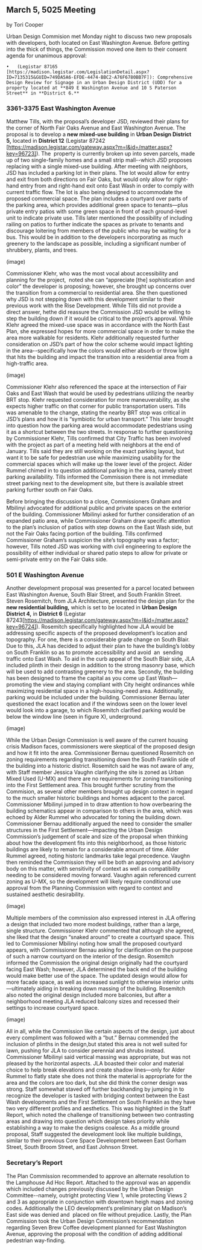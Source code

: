 ## March 5, 5025 Meeting
by Tori Cooper

Urban Design Commision met Monday night to discuss two new proposals with developers, both located on East Washington Avenue. Before getting into the thick of things, the Commission moved one item to their consent agenda for unanimous approval:

	•	(Legistar 87165 [https://madison.legistar.com/LegislationDetail.aspx?ID=7135315&GUID=749DA5A6-EFDE-4474-BBC2-A76F6780BB7F]): Comprehensive Design Review for Signage in an Urban Design District (UDD) for a property located at **849 E Washington Avenue and 10 S Paterson Street** in **District 6.**

### 3361-3375 East Washington Avenue

Matthew Tills, with the proposal’s developer JSD, reviewed their plans for the corner of North Fair Oaks Avenue and East Washington Avenue. The proposal is to develop a **new mixed-use building** in **Urban Design District 5,** located in **District 12** (Legistar 87242 [https://madison.legistar.com/gateway.aspx?m=l&id=/matter.aspx?key=96723]). The  property is currently broken up into seven parcels, made up of two single-family homes and a small strip mall--which JSD proposes replacing with a single mixed-use building. After meeting with neighbors, JSD has included a parking lot in their plans. The lot would allow for entry and exit from both directions on Fair Oaks, but would only allow for right-hand entry from and right-hand exit onto East Wash in order to comply with current traffic flow. The lot is also being designed to accommodate the proposed commercial space. The plan includes a courtyard over parts of the parking area, which provides additional green space to tenants—plus private entry patios with some green space in front of each ground-level unit to indicate private use. Tills later mentioned the possibility of including railing on patios to further indicate the spaces as private to tenants and discourage loitering from members of the public who may be waiting for a bus. This would be in addition to the developers incorporating as much greenery to the landscape as possible, including a significant number of shrubbery, plants, and trees.

(image)

Commissioner Klehr, who was the most vocal about accessibility and planning for the project,  noted she can “appreciate [the] sophistication and color” the developer is proposing; however, she brought up concerns over the transition from a commercial to residential area. She then questioned  why JSD is not stepping down with this development similar to their previous work with the Rise Development. While Tills did not provide a direct answer, hethe did reassure the Commission JSD would be willing to step the building down if it would be critical to the project’s approval. While Klehr agreed the mixed-use space was in accordance with the North East Plan, she expressed hopes for more commercial space in order to make the area more walkable for residents. Klehr additionally requested further consideration on JSD’s part of how the color scheme would impact lighting in the area--specifically how the colors would either absorb or throw light that hits the building and impact the transition into a residential area from a high-traffic area.

(image)

Commissioner Klehr also referenced the space at the intersection of Fair Oaks and East Wash that would be used by pedestrians utilizing the nearby BRT stop. Klehr requested consideration for more maneuverability, as she expects higher traffic on that corner for public transportation users. Tills was amenable to the change, stating the nearby BRT stop was critical in JSD’s plans and how it is “symbiotic for urban transport.” This later brought into question how the parking area would accommodate pedestrians using it as a shortcut between the two streets. In response to further questioning by Commissioner Klehr, Tills confirmed that City Traffic has been involved with the project as part of a meeting held with neighbors at the end of January. Tills said they are still working on the exact parking layout, but want it to be safe for pedestrian use while maximizing usability for the commercial spaces which will make up the lower level of the project. Alder Rummel chimed in to question additional parking in the area, namely street parking availability. Tills informed the Commission there is not immediate street parking next to the development site, but there is available street parking further south on Fair Oaks.

Before bringing the discussion to a close, Commissioners Graham and Mbilinyi advocated for additional public and private spaces on the exterior of the building. Commissioner Mbilinyi asked for further consideration of an expanded patio area, while Commissioner Graham draw specific attention to the plan’s inclusion of patios with step downs on the East Wash side, but not the Fair Oaks facing portion of the building. Tills confirmed Commissioner Graham’s suspicion the site’s topography was a factor; however, Tills noted JSD was working with civil engineering to explore the possibility of either individual or shared patio steps to allow for private or semi-private entry on the Fair Oaks side.

### 501 E Washington Avenue

Another development proposal was presented for a parcel located between East Washington Avenue, South Blair Street, and South Franklin Street. Steven Rosemitch, from JLA Architecture, presented the design plan for the **new residential building,** which is set to be located in **Urban Design District 4,** in **District 6** (Legistar 87243[https://madison.legistar.com/gateway.aspx?m=l&id=/matter.aspx?key=96724]). Rosemitch specifically highlighted how JLA would be addressing specific aspects of the proposed development’s location and topography. For one, there is a considerable grade change on South Blair. Due to this, JLA has decided to adjust their plan to have the building’s lobby on South Franklin so as to promote accessibility and avoid  an  sending traffic onto East Wash. To aid in the curb appeal of the South Blair side, JLA included plinth in their design in addition to the strong masonry base, which will be used to add contrasting greenery to the area. Secondly, the building has been designed to frame the capital as you come up East Wash—promoting the view and staying compliant with City height ordinances while maximizing residential space in a high-housing-need area. Additionally, parking would be included under the building. Commissioner Bernau later questioned the exact location and if the windows seen on the lower level would look into a garage, to which Rosemitch clarified parking would be below the window line (seen in figure X), underground.

(image)

While the Urban Design Commission is well aware of the current housing crisis Madison faces, commissioners were skeptical of the proposed design and how it fit into the area. Commissioner Bernau questioned Rosemitch on zoning requirements regarding transitioning down the South Franklin side of the building into a historic district. Rosemitch said he was not aware of any, with Staff member Jessica Vaughn clarifying the site is zoned as Urban Mixed Used (U-MX) and there are no requirements for zoning transitioning into the First Settlement area. This brought further scrutiny from the Commision, as several other members brought up design context in regard to the much smaller historic buildings and homes adjacent to the parcel. Commissioner Mbilinyi jumped in to draw attention to how overbearing the building schematics appear in comparison to others in the area, which was echoed by Alder Rummel who advocated for toning the building down. Commissioner Bernau additionally argued the need to consider the smaller structures in the First Settlement—impacting the Urban Design Commission’s judgement of scale and size of the proposal when thinking about how the development fits into this neighborhood, as those historic buildings are likely to remain for a considerable amount of time. Alder Rummel agreed, noting historic landmarks take legal precedence. Vaughn then reminded the Commission they will be both an approving and advisory body on this matter, with sensitivity of context as well as compatibility needing to be considered moving forward. Vaughn again referenced current zoning as U-MX, so the development will likely require conditional use approval from the Planning Commission with regard to context and sustained aesthetic desirability.

(image)

Multiple members of the commission also expressed interest in JLA offering a design that included two more modest buildings, rather than a large, single structure. Commissioner Klehr commented that although she agreed, she liked that the design “snaked around” to create a courtyard space. This led to Commissioner Mbilinyi noting how small the proposed courtyard appears, with Commissioner Bernau asking for clarification on the purpose of such a narrow courtyard on the interior of the design. Rosemitch informed the Commission the original design originally had the courtyard facing East Wash; however, JLA determined the back end of the building would make better use of the space. The updated design would allow for more facade space, as well as increased sunlight to otherwise interior units—ultimately aiding in breaking down massing of the building. Rosemitch also noted the original design included more balconies, but after a neighborhood meeting JLA reduced balcony sizes and recessed their settings to increase courtyard space.

(image)

All in all, while the Commission like certain aspects of the design, just about every compliment was followed with a “but.” Bernau commended the inclusion of plinths in the design,but stated this area is not well suited for lawn, pushing for JLA to consider perennial and shrubs instead. Commissioner Mbilinyi said vertical massing was appropriate, but was not pleased by the horizontal aspects. JLA boasted their color and material choice to help break elevations and create shadow lines—only for Alder Rummel to flatly state she does not think the material is appropriate for the area and the colors are too dark, but she did think the corner design was strong. Staff somewhat staved off further backhanding by jumping in to recognize the developer is tasked with bridging context between the East Wash developments and the First Settlement on South Franklin as they have two very different profiles and aesthetics. This was highlighted in the Staff Report, which noted the challenge of transitioning between two contrasting areas and drawing into question which design takes priority while establishing a way to make the designs coalesce. As a middle ground proposal, Staff suggested the development look like multiple buildings, similar to their previous Core Space Development between East Gorham Street, South Broom Street, and East Johnson Street.

### Secretary’s Report

The Plan Commission recommended to approve an alternate resolution to the Lamphouse Ad Hoc Report. Attached to the approval was an appendix which included changes previously discussed by the Urban Design Committee--namely, outright protecting View 1, while protecting Views 2 and 3 as appropriate in conjunction with downtown heigh maps and zoning codes. Additionally the LEO development‘s preliminary plat on Madison’s East side was denied and  placed on file without prejudice. Lastly, the Plan Commission took the Urban Design Commission’s recommendation regarding Seven Brew Coffee development planned for East Washington Avenue, approving the proposal with the condition of adding additional pedestrian way-finding.
